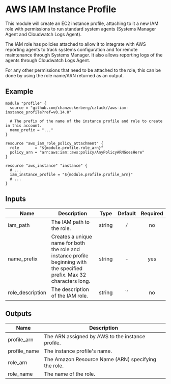 # AWS IAM Instance Profile

This module will create an EC2 instance profile, attaching to it a new IAM role with permissions to run standard system agents (Systems Manager Agent and Cloudwatch Logs Agent).

The IAM role has policies attached to allow it to integrate with AWS reporting agents to track systems configuration and for remote maintenance through Systems Manager. It also allows reporting logs of the agents through Cloudwatch Logs Agent.

For any other permissions that need to be attached to the role, this can be done by using the role name/ARN returned as an output.

## Example

```hcl
module "profile" {
  source = "github.com/chanzuckerberg/cztack//aws-iam-instance_profile?ref=v0.14.0"

  # The prefix of the name of the instance profile and role to create in this account.
  name_prefix = "..."
}

resource "aws_iam_role_policy_attachment" {
  role       = "${module.profile.role_arn}"
  policy_arn = "arn:aws:iam::aws:policy/AnyPolicyARNGoesHere"
}

resource "aws_instance" "instance" {
  # ...
  iam_instance_profile = "${module.profile.profile_arn}"
  # ...
}
```

<!-- START -->

## Inputs

| Name | Description | Type | Default | Required |
|------|-------------|:----:|:-----:|:-----:|
| iam_path | The IAM path to the role. | string | `/` | no |
| name_prefix | Creates a unique name for both the role and instance profile beginning with the specified prefix. Max 32 characters long. | string | - | yes |
| role_description | The description of the IAM role. | string | `` | no |

## Outputs

| Name | Description |
|------|-------------|
| profile_arn | The ARN assigned by AWS to the instance profile. |
| profile_name | The instance profile's name. |
| role_arn | The Amazon Resource Name (ARN) specifying the role. |
| role_name | The name of the role. |

<!-- END -->
